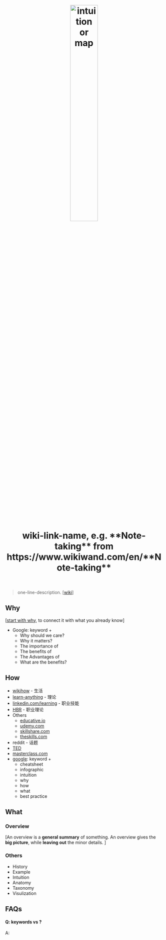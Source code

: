 <h1 align="center">
<br>
	<a href="https://www.wikiwand.com/en/Note-taking">
  <img src="https://i.imgur.com/EFEoch9.png" alt="intuition or map" width=42%">
  </a>
  <br><br>
wiki-link-name, e.g. **Note-taking** from https://www.wikiwand.com/en/**Note-taking**
  <br><br>
</h1>

> one-line-description. [[wiki]()]

## Why 

[[start with why](https://www.youtube.com/watch?v=IPYeCltXpxw), to connect it with what you already know]

* Google: keyword + 
	* Why should we care?
	* Why it matters?
	* The importance of 
	* The benefits of 
	* The Advantages of 
	* What are the benefits?

## How


* [wikihow](https://www.wikihow.com/Main-Page) - 生活
* [learn-anything](https://learn-anything.xyz/) - 理论
* [linkedin.com/learning](https://www.linkedin.com/learning/me) - 职业技能
* [HBR](https://store.hbr.org/tools/) - 职业理论
* Others
	* [educative.io](https://www.educative.io/)
	* [udemy.com](https://www.udemy.com/)
	* [skillshare.com](https://www.skillshare.com/home)
	* [theskills.com](https://www.theskills.com/)
* reddit - 话题
* [TED](https://www.ted.com/)
* [masterclass.com](https://www.masterclass.com/)
* [google](https://www.google.com/imghp?hl=en): keyword + 
	* cheatsheet 
	* infographic
	* intuition
	* why
	* how
	* what
	* best practice

## What 

### Overview

[An overview is a **general summary** of something. An overview gives the **big picture**, while **leaving out** the minor details. ]

### Others

* History
* Example
* Intuition
* Anatomy 
* Taxonomy
* Visulization


## FAQs

#### Q: keywords vs ?

A: 


